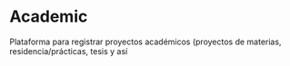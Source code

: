 # Academic
Plataforma para registrar proyectos académicos (proyectos de materias, residencia/prácticas, tesis y así
